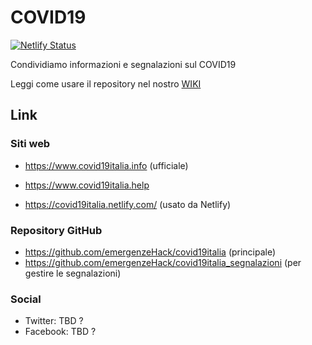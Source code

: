 # COVID19

[![Netlify Status](https://api.netlify.com/api/v1/badges/9dbe1130-4a12-4756-bf22-11d067ee8874/deploy-status)](https://app.netlify.com/sites/zealous-bassi-0a75fd/deploys)

Condividiamo informazioni e segnalazioni sul COVID19

Leggi come usare il repository nel nostro [WIKI](https://github.com/emergenzeHack/covid19italia/wiki)

## Link

### Siti web

- https://www.covid19italia.info (ufficiale)
- https://www.covid19italia.help

- https://covid19italia.netlify.com/ (usato da Netlify)

### Repository GitHub

- https://github.com/emergenzeHack/covid19italia (principale)
- https://github.com/emergenzeHack/covid19italia_segnalazioni (per gestire le segnalazioni)

### Social

- Twitter: TBD ?
- Facebook: TBD ?